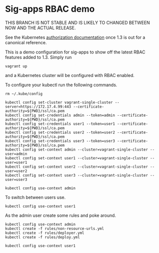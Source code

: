 # Sig-apps RBAC demo

THIS BRANCH IS NOT STABLE AND IS LIKELY TO CHANGED BETWEEN NOW AND THE ACTUAL RELEASE.

See the Kubernetes [authorization documentation](http://kubernetes.io/docs/admin/authorization/)
once 1.3 is out for a canonical reference.

This is a demo configuration for sig-apps to show off the latest RBAC features added to 1.3. Simply run

```
vagrant up
```

and a Kubernetes cluster will be configured with RBAC enabled.

To configure your kubectl run the following commands.

```
rm ~/.kube/config

kubectl config set-cluster vagrant-single-cluster --server=https://172.17.4.99:443 --certificate-authority=${PWD}/ssl/ca.pem
kubectl config set-credentials admin --token=admin --certificate-authority=${PWD}/ssl/ca.pem
kubectl config set-credentials user1 --token=user1 --certificate-authority=${PWD}/ssl/ca.pem
kubectl config set-credentials user2 --token=user2 --certificate-authority=${PWD}/ssl/ca.pem
kubectl config set-credentials user3 --token=user3 --certificate-authority=${PWD}/ssl/ca.pem
kubectl config set-context admin --cluster=vagrant-single-cluster --user=admin
kubectl config set-context user1 --cluster=vagrant-single-cluster --user=user1
kubectl config set-context user2 --cluster=vagrant-single-cluster --user=user2
kubectl config set-context user3 --cluster=vagrant-single-cluster --user=user3

kubectl config use-context admin
```

To switch between users use.

```
kubectl config use-context user1
```

As the admin user create some rules and poke around.

```
kubectl config use-context admin
kubectl create -f rules/non-resource-urls.yml
kubectl create -f rules/deployer.yml
kubectl create -f rules/deploy.yml

kubectl config use-context user1
```
